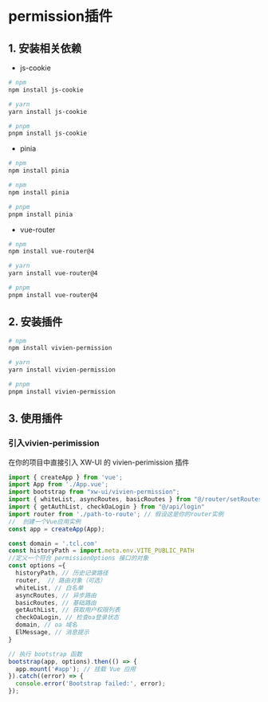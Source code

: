 # permission插件

## 1. 安装相关依赖

- js-cookie

```bash
# npm
npm install js-cookie
```

```bash
# yarn
yarn install js-cookie
```

```bash
# pnpm
pnpm install js-cookie
```

- pinia

```bash
# npm
npm install pinia
```

```bash
# npm
npm install pinia
```

```bash
# pnpm
pnpm install pinia
```

- vue-router

```bash
# npm
npm install vue-router@4
```

```bash
# yarn
yarn install vue-router@4
```

```bash
# pnpm
pnpm install vue-router@4
```

## 2. 安装插件

```bash
# npm
npm install vivien-permission
```

```bash
# yarn
yarn install vivien-permission
```

```bash
# pnpm
pnpm install vivien-permission
```

## 3. 使用插件

### 引入vivien-perimission

在你的项目中直接引入 XW-UI 的 vivien-perimission 插件

```javascript
import { createApp } from 'vue';  
import App from './App.vue';  
import bootstrap from "xw-ui/vivien-permission";
import { whiteList, asyncRoutes, basicRoutes } from "@/router/setRoutes"
import { getAuthList, checkOaLogin } from "@/api/login"
import router from './path-to-route'; // 假设这是你的router实例  
//  创建一个Vue应用实例
const app = createApp(App);  

const domain = '.tcl.com'
const historyPath = import.meta.env.VITE_PUBLIC_PATH
//定义一个符合 permissionOptions 接口的对象 
const options ={
  historyPath, // 历史记录路径
  router,  // 路由对象（可选）
  whiteList, // 白名单
  asyncRoutes, // 异步路由
  basicRoutes, // 基础路由
  getAuthList, // 获取用户权限列表
  checkOaLogin, // 检查oa登录状态
  domain, // oa 域名
  ElMessage, // 消息提示
}

// 执行 bootstrap 函数  
bootstrap(app, options).then(() => {  
  app.mount('#app'); // 挂载 Vue 应用  
}).catch((error) => {  
  console.error('Bootstrap failed:', error);  
});

```

